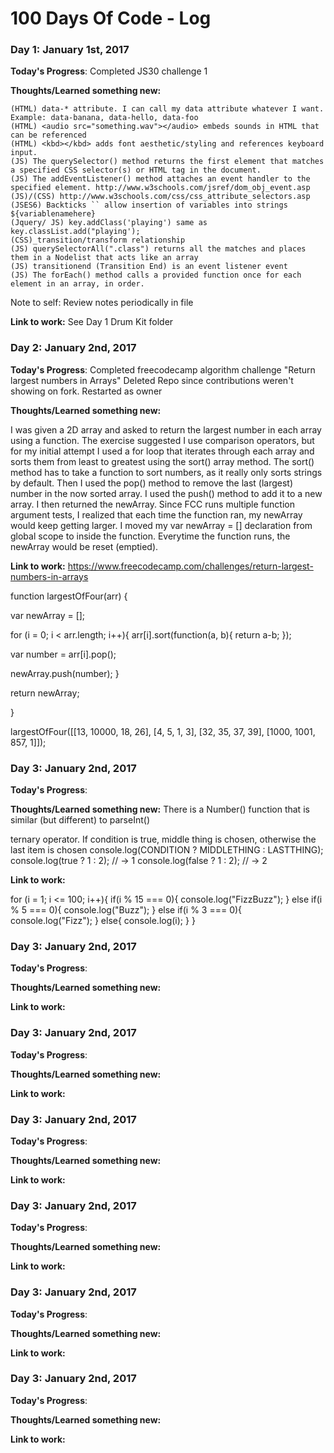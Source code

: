 # 100 Days Of Code - Log

### Day 1: January 1st, 2017


**Today's Progress**: Completed JS30 challenge 1

**Thoughts/Learned something new:**

   
    (HTML) data-* attribute. I can call my data attribute whatever I want. Example: data-banana, data-hello, data-foo
    (HTML) <audio src="something.wav"></audio> embeds sounds in HTML that can be referenced
    (HTML) <kbd></kbd> adds font aesthetic/styling and references keyboard input.
    (JS) The querySelector() method returns the first element that matches a specified CSS selector(s) or HTML tag in the document.
    (JS) The addEventListener() method attaches an event handler to the specified element. http://www.w3schools.com/jsref/dom_obj_event.asp
    (JS)/(CSS) http://www.w3schools.com/css/css_attribute_selectors.asp 
    (JSES6) Backticks `` allow insertion of variables into strings ${variablenamehere}
    (Jquery/ JS) key.addClass('playing') same as key.classList.add("playing');
    (CSS)_transition/transform relationship
    (JS) querySelectorAll(".class") returns all the matches and places them in a Nodelist that acts like an array
    (JS) transitionend (Transition End) is an event listener event
    (JS) The forEach() method calls a provided function once for each element in an array, in order.

   Note to self: Review notes periodically in file


**Link to work:** See Day 1 Drum Kit folder

### Day 2: January 2nd, 2017


**Today's Progress**: Completed freecodecamp algorithm challenge "Return largest numbers in Arrays"
Deleted Repo since contributions weren't showing on fork. Restarted as owner

**Thoughts/Learned something new:**

   I was given a 2D array and asked to return the largest number in each array using a function. The exercise suggested I use comparison operators, but for my initial attempt I used a for loop that iterates through each array and sorts them from least to greatest using the sort() array method. The sort() method has to take a function to sort numbers, as it really only sorts strings by default. Then I used the pop() method to remove the last (largest) number in the now sorted array. I used the push() method to add it to a new array. I then returned the newArray. Since FCC runs multiple function argument tests, I realized that each time the function ran, my newArray would keep getting larger. I moved my var newArray = [] declaration from global scope to inside the function. Everytime the function runs, the newArray would be reset (emptied).

 

**Link to work:** 
https://www.freecodecamp.com/challenges/return-largest-numbers-in-arrays

function largestOfFour(arr) {

  var newArray = [];

  for (i = 0; i < arr.length; i++){
  arr[i].sort(function(a, b){
    return a-b;
  });
  
  var number = arr[i].pop();
  
  newArray.push(number);
  }

  return newArray;
  
}

largestOfFour([[13, 10000, 18, 26], [4, 5, 1, 3], [32, 35, 37, 39], [1000, 1001, 857, 1]]);


### Day 3: January 2nd, 2017


**Today's Progress**: 

**Thoughts/Learned something new:**
There is a Number() function that is similar (but different) to parseInt()


ternary operator. If condition is true, middle thing is chosen, otherwise the last item is chosen
console.log(CONDITION ? MIDDLETHING : LASTTHING);
console.log(true ? 1 : 2);
// → 1
console.log(false ? 1 : 2);
// → 2

   

**Link to work:** 

for (i = 1; i <= 100; i++){
	if(i % 15 === 0){
  console.log("FizzBuzz");
  } else if(i % 5 === 0){
  console.log("Buzz");
  } else if(i % 3 === 0){
  console.log("Fizz");
  } else{
  console.log(i);
  }
}


### Day 3: January 2nd, 2017


**Today's Progress**:

**Thoughts/Learned something new:**

   

**Link to work:** 


### Day 3: January 2nd, 2017


**Today's Progress**:

**Thoughts/Learned something new:**

   

**Link to work:** 


### Day 3: January 2nd, 2017


**Today's Progress**:

**Thoughts/Learned something new:**

   

**Link to work:** 


### Day 3: January 2nd, 2017


**Today's Progress**:

**Thoughts/Learned something new:**

   

**Link to work:** 


### Day 3: January 2nd, 2017


**Today's Progress**:

**Thoughts/Learned something new:**

   

**Link to work:** 


### Day 3: January 2nd, 2017


**Today's Progress**:

**Thoughts/Learned something new:**

   

**Link to work:** 

